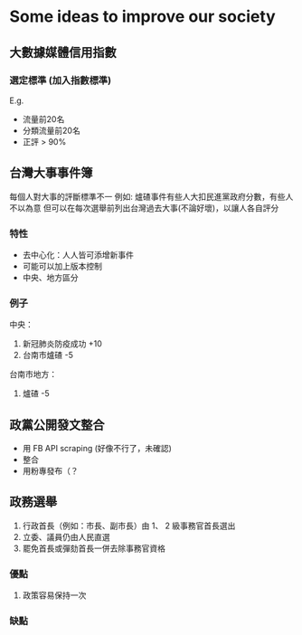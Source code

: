 # Some ideas to improve our society

## 大數據媒體信用指數

### 選定標準 (加入指數標準)

E.g.
+ 流量前20名
+ 分類流量前20名
+ 正評 > 90%

## 台灣大事事件簿

每個人對大事的評斷標準不一
例如: 爐碴事件有些人大扣民進黨政府分數，有些人不以為意
但可以在每次選舉前列出台灣過去大事(不論好壞)，以讓人各自評分

### 特性

+ 去中心化：人人皆可添增新事件
+ 可能可以加上版本控制
+ 中央、地方區分

### 例子

中央：
1. 新冠肺炎防疫成功 +10
2. 台南市爐碴 -5

台南市地方：
1. 爐碴 -5

## 政黨公開發文整合

+ 用 FB API scraping (好像不行了，未確認)
+ 整合
+ 用粉專發布（？

## 政務選舉

1. 行政首長（例如：市長、副市長）由 1、 2 級事務官首長選出 
2. 立委、議員仍由人民直選
3. 罷免首長或彈劾首長一併去除事務官資格

### 優點

1. 政策容易保持一次

### 缺點
